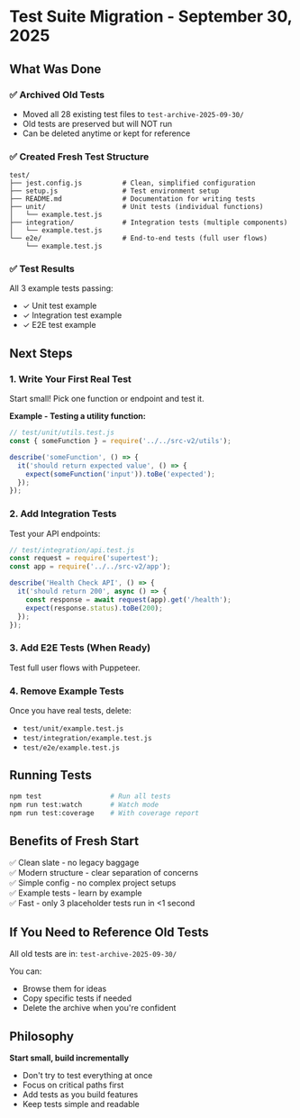 # Test Suite Migration - September 30, 2025

## What Was Done

### ✅ Archived Old Tests
- Moved all 28 existing test files to `test-archive-2025-09-30/`
- Old tests are preserved but will NOT run
- Can be deleted anytime or kept for reference

### ✅ Created Fresh Test Structure
```
test/
├── jest.config.js          # Clean, simplified configuration
├── setup.js                # Test environment setup
├── README.md               # Documentation for writing tests
├── unit/                   # Unit tests (individual functions)
│   └── example.test.js
├── integration/            # Integration tests (multiple components)
│   └── example.test.js
└── e2e/                    # End-to-end tests (full user flows)
    └── example.test.js
```

### ✅ Test Results
All 3 example tests passing:
- ✓ Unit test example
- ✓ Integration test example  
- ✓ E2E test example

## Next Steps

### 1. Write Your First Real Test
Start small! Pick one function or endpoint and test it.

**Example - Testing a utility function:**
```javascript
// test/unit/utils.test.js
const { someFunction } = require('../../src-v2/utils');

describe('someFunction', () => {
  it('should return expected value', () => {
    expect(someFunction('input')).toBe('expected');
  });
});
```

### 2. Add Integration Tests
Test your API endpoints:
```javascript
// test/integration/api.test.js
const request = require('supertest');
const app = require('../../src-v2/app');

describe('Health Check API', () => {
  it('should return 200', async () => {
    const response = await request(app).get('/health');
    expect(response.status).toBe(200);
  });
});
```

### 3. Add E2E Tests (When Ready)
Test full user flows with Puppeteer.

### 4. Remove Example Tests
Once you have real tests, delete:
- `test/unit/example.test.js`
- `test/integration/example.test.js`
- `test/e2e/example.test.js`

## Running Tests

```bash
npm test                 # Run all tests
npm run test:watch       # Watch mode
npm run test:coverage    # With coverage report
```

## Benefits of Fresh Start

✅ Clean slate - no legacy baggage  
✅ Modern structure - clear separation of concerns  
✅ Simple config - no complex project setups  
✅ Example tests - learn by example  
✅ Fast - only 3 placeholder tests run in <1 second  

## If You Need to Reference Old Tests

All old tests are in: `test-archive-2025-09-30/`

You can:
- Browse them for ideas
- Copy specific tests if needed
- Delete the archive when you're confident

## Philosophy

**Start small, build incrementally**
- Don't try to test everything at once
- Focus on critical paths first
- Add tests as you build features
- Keep tests simple and readable
